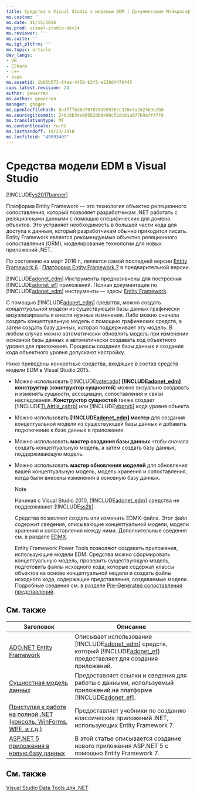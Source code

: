 ```yaml
---
title: Средства в Visual Studio с моделью EDM | Документация Майкрософт
ms.custom: ''
ms.date: 11/15/2016
ms.prod: visual-studio-dev14
ms.reviewer: ''
ms.suite: ''
ms.tgt_pltfrm: ''
ms.topic: article
dev_langs:
- VB
- CSharp
- C++
- aspx
ms.assetid: 1b06b573-84aa-4458-b3f5-e238df47bf45
caps.latest.revision: 24
author: gewarren
ms.author: gewarren
manager: ghogen
ms.openlocfilehash: 8a3fffb36d7070701b99382c320e3a2d23b9a2b8
ms.sourcegitcommit: 240c8b34e80952d00e90c52dcb1a077b9aff47f6
ms.translationtype: MT
ms.contentlocale: ru-RU
ms.lasthandoff: 10/23/2018
ms.locfileid: "49893407"
---
```

# <a name="entity-data-model-tools-in-visual-studio"></a>Средства модели EDM в Visual Studio
[!INCLUDE[vs2017banner](../includes/vs2017banner.md)]

  
Платформа Entity Framework — это технология объектно реляционного сопоставления, который позволяет разработчикам .NET работать с реляционными данными с помощью специфических для домена объектов. Это устраняет необходимость в большей части кода для доступа к данным, который разработчикам обычно приходится писать. Entity Framework является рекомендуемые объектно реляционного сопоставления (ORM), моделирование технологии для новых приложений .NET.  
  
 По состоянию на март 2016 г., является самой последней версии [Entity Framework 6](https://msdn.microsoft.com/data/ef) . [Платформа Entity Framework 7](https://docs.efproject.net/en/latest/) в предварительной версии.  
  
 [!INCLUDE[adonet_edm](../includes/adonet-edm-md.md)] Инструменты предназначены для построения [!INCLUDE[adonet_ef](../includes/adonet-ef-md.md)] приложений. Полная документация по [!INCLUDE[adonet_edm](../includes/adonet-edm-md.md)] инструменты — здесь: [Entity Framework](https://msdn.microsoft.com/data/jj590134).  
  
 С помощью [!INCLUDE[adonet_edm](../includes/adonet-edm-md.md)] средства, можно создать *концептуальной модели* из существующей базы данных графически визуализировать и внести нужные изменения. Либо можно сначала создать концептуальную модель с помощью графических средств, а затем создать базу данных, которая поддерживает эту модель. В любом случае можно автоматически обновлять модель при изменении основной базы данных и автоматически создавать код объектного уровня для приложения. Процессы создания базы данных и создания кода объектного уровня допускают настройку.  
  
 Ниже приведены конкретные средства, входящие в состав средств модели EDM в Visual Studio 2015.  
  
- Можно использовать [!INCLUDE[vstecado](../includes/vstecado-md.md)]  **[!INCLUDE[adonet_edm](../includes/adonet-edm-md.md)] конструктор** (**конструктор сущностей**) можно визуально создавать и изменять сущности, ассоциации, сопоставления и связи наследования. **Конструктор сущностей** также создает [!INCLUDE[TLA#tla_cshrp](../includes/tlasharptla-cshrp-md.md)] или [!INCLUDE[vbprvb](../includes/vbprvb-md.md)] кода уровня объекта.  
  
- Можно использовать  **[!INCLUDE[adonet_edm](../includes/adonet-edm-md.md)] мастер** для создания концептуальной модели из существующей базы данных и добавить подключение к базе данных в приложение.  
  
- Можно использовать **мастер создания базы данных** чтобы сначала создать концептуальную модель, а затем создать базу данных, поддерживающую модель.  
  
- Можно использовать **мастер обновления моделей** для обновления вашей концептуальную модель, модель хранения и сопоставления, когда были внесены изменения в основную базу данных.  
  
  > [!NOTE]
  >  Начиная с Visual Studio 2010, [!INCLUDE[adonet_edm](../includes/adonet-edm-md.md)] средства не поддерживают [!INCLUDE[ss2k](../includes/ss2k-md.md)].  
  
  Средства позволяют создать или изменить EDMX-файла. Этот файл содержит сведения, описывающие концептуальной модели, модели хранения и сопоставления между ними. Дополнительные сведения см. в разделе [EDMX](https://msdn.microsoft.com/data/jj650889.aspx).  
  
  Entity Framework Power Tools позволяют создавать приложения, использующие модели EDM. Средства можно сформировать концептуальную модель, проверить существующую модель, подготовить файлы исходного кода, которые содержат классы объектов на основе концептуальной модели и создать файлы исходного кода, содержащие представления, создаваемые модели. Подробные сведения см. в разделе [Pre-Generated сопоставления представлений](https://msdn.microsoft.com/data/dn469601.aspx).  
  
## <a name="related-topics"></a>См. также  
  
|Заголовок|Описание|  
|-----------|-----------------|  
|[ADO.NET Entity Framework](http://msdn.microsoft.com/library/a437041f-6899-4ae7-96ce-aabf528d7205)|Описывает использование [!INCLUDE[adonet_edm](../includes/adonet-edm-md.md)] средств, который [!INCLUDE[adonet_ef](../includes/adonet-ef-md.md)] предоставляет для создания приложений.|  
|[Сущностная модель данных](http://msdn.microsoft.com/library/2dda3d5b-4582-4ba0-a91d-fcd7a1498137)|Предоставляет ссылки и сведения для работы с данными, используемый приложений на платформе [!INCLUDE[adonet_ef](../includes/adonet-ef-md.md)].|  
|[Приступая к работе на полной .NET (консоль, WinForms, WPF, и т.д.)](https://docs.efproject.net/en/latest/platforms/full-dotnet/getting-started.html)|Предоставляет учебники по созданию классических приложений .NET, использующих Entity Framework 7.|  
|[ASP.NET 5 приложения в новую базу данных](https://docs.efproject.net/en/latest/platforms/aspnetcore/new-db.html)|В этой статье описывается создание нового приложения ASP.NET 5 с помощью Entity Framework 7.|  
  
## <a name="see-also"></a>См. также  
 [Visual Studio Data Tools для .NET](../data-tools/visual-studio-data-tools-for-dotnet.md)

